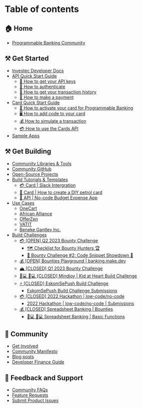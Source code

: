# Table of contents

## 🏠 Home

* [Programmable Banking Community](README.md)

## ⚒ Get Started

* [Investec Developer Docs](https://developer.investec.com/za/api-products)
* [API Quick Start Guide](get-started/api-quick-start-guide/README.md)
  * [🔑 How to get your API keys](get-started/api-quick-start-guide/how-to-get-your-api-keys.md)
  * [👤 How to authenticate](get-started/api-quick-start-guide/how-to-authenticate.md)
  * [🏦 How to get your transaction history](get-started/api-quick-start-guide/how-to-get-your-transaction-history.md)
  * [💸 How to make a payment](get-started/api-quick-start-guide/how-to-make-a-payment.md)
* [Card Quick Start Guide](get-started/card-quick-start-guide/README.md)
  * [🙌 How to activate your card for Programmable Banking](get-started/card-quick-start-guide/how-to-activate-your-card-for-programmable-banking.md)
  * [🖥️ How to add code to your card](get-started/card-quick-start-guide/how-to-add-code-to-your-card.md)
  * [💰 How to simulate a transaction](get-started/card-quick-start-guide/how-to-simulate-a-transaction.md)
  * [💳 How to use the Cards API](get-started/card-quick-start-guide/how-to-use-the-cards-api.md)
* [Sample Apps](get-started/sample-apps.md)

## ⚒ Get Building

* [Community Libraries & Tools](get-building/community-libraries-and-tools.md)
* [Community GitHub](https://github.com/programmable-banking-community)
* [Open-Source Projects](https://gitlab.com/offerzen-community/investec-programmable-banking/command-center#open-source-projects)
* [Build Tutorials & Templates](get-building/build-something-simple/README.md)
  * [💳 Card | Slack Intergration](get-building/build-something-simple/card-or-slack-intergration.md)
  * [🚗 Card | How to create a DIY petrol card](get-building/build-something-simple/card-or-how-to-create-a-diy-petrol-card.md)
  * [🎯 API | No-code Budget Expense App](get-building/build-something-simple/api-or-no-code-budget-expense-app.md)
* [Use Cases](get-building/use-cases/README.md)
  * [OneCart](get-building/use-cases/onecart.md)
  * [African Alliance](get-building/use-cases/african-alliance.md)
  * [OfferZen](get-building/use-cases/offerzen.md)
  * [VATIT](get-building/use-cases/vatit.md)
  * [Beneke Gantley Inc.](get-building/use-cases/beneke-gantley-inc..md)
* [Build Challenges](get-building/build-events/README.md)
  * [💳 \[OPEN\] Q2 2023 Bounty Challenge](get-building/build-events/open-q2-2023-bounty-challenge/README.md)
    * [🗺 Checklist for Bounty Hunters 🏆](get-building/build-events/open-q2-2023-bounty-challenge/checklist-for-bounty-hunters.md)
    * [🚀 Bounty Challenge #2: Code Snippet Showdown 🚀](get-building/build-events/open-q2-2023-bounty-challenge/bounty-challenge-2-code-snippet-showdown.md)
  * [💰 \[OPEN\] Bounties Playground | banking.make.dev](get-building/build-events/open-bounties-playground-or-banking.make.dev.md)
  * [🏔 \[CLOSED\] Q1 2023 Bounty Challenge](get-building/build-events/closed-q1-2023-bounty-challenge.md)
  * [👩💻 👩💻 \[CLOSED\] Mindjoy | Kid at Heart Build Challenge](get-building/build-events/closed-mindjoy-or-kid-at-heart-build-challenge.md)
  * [⚡ \[CLOSED\] EskomSePush Build Challenge](get-building/build-events/closed-eskomsepush-build-challenge/README.md)
    * [EskomSePush Build Challenge Submissions](get-building/build-events/closed-eskomsepush-build-challenge/eskomsepush-build-challenge-submissions.md)
  * [💳 \[CLOSED\] 2022 Hackathon | low-code/no-code](get-building/build-events/q2-2022-hackathon-or-low-code-no-code/README.md)
    * [2022 Hackathon | low-code/no-code | Submissions](get-building/build-events/q2-2022-hackathon-or-low-code-no-code/2022-hackathon-or-low-code-no-code-or-submissions.md)
  * [💰 \[CLOSED\] Spreadsheet Banking | Bounties](get-building/build-events/closed-spreadsheet-banking-or-bounties/README.md)
    * [👩💻 👩💻 Spreadsheet Banking | Basic Functions](get-building/build-events/closed-spreadsheet-banking-or-bounties/spreadsheet-banking-or-basic-functions.md)

## 🙌 Community

* [Get Involved](community/get-involved.md)
* [Community Manifesto](community/community-manifesto.md)
* [Blog posts](community/blog-posts.md)
* [Developer Finance Guide](https://www.developersfinance.guide/)

## 💬 Feedback and Support

* [Community FAQs](feedback-and-support/community-faqs.md)
* [Feature Requests](https://programmable-banking-community.canny.io)
* [Submit Product Issues](https://gitlab.com/offerzen-community/investec-programmable-banking/issues-and-ideas)
